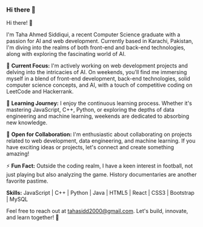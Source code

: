 ### Hi there 👋

Hi there! 👋

I'm Taha Ahmed Siddiqui, a recent Computer Science graduate with a passion for AI and web development. Currently based in Karachi, Pakistan, I'm diving into the realms of both front-end and back-end technologies, along with exploring the fascinating world of AI.

🚀 **Current Focus:**
I'm actively working on web development projects and delving into the intricacies of AI. On weekends, you'll find me immersing myself in a blend of front-end development, back-end technologies, solid computer science concepts, and AI, with a touch of competitive coding on LeetCode and Hackerrank.

🧠 **Learning Journey:**
I enjoy the continuous learning process. Whether it's mastering JavaScript, C++, Python, or exploring the depths of data engineering and machine learning, weekends are dedicated to absorbing new knowledge.

🤝 **Open for Collaboration:**
I'm enthusiastic about collaborating on projects related to web development, data engineering, and machine learning. If you have exciting ideas or projects, let's connect and create something amazing!

⚡ **Fun Fact:**
Outside the coding realm, I have a keen interest in football, not just playing but also analyzing the game. History documentaries are another favorite pastime.

**Skills:**
JavaScript | C++ | Python | Java | HTML5 | React | CSS3 | Bootstrap | MySQL 

Feel free to reach out at tahasidd2000@gmail.com. Let's build, innovate, and learn together! 🌟

